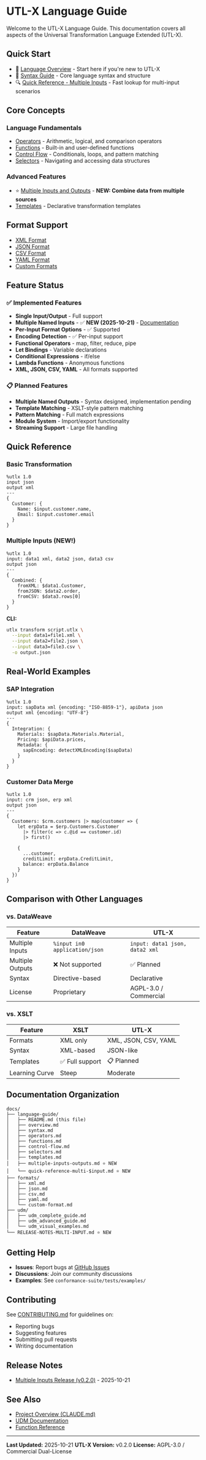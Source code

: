 # UTL-X Language Guide

Welcome to the UTL-X Language Guide. This documentation covers all aspects of the Universal Transformation Language Extended (UTL-X).

## Quick Start

- 📖 [Language Overview](overview.md) - Start here if you're new to UTL-X
- 🚀 [Syntax Guide](syntax.md) - Core language syntax and structure
- 🔍 [Quick Reference - Multiple Inputs](quick-reference-multi-$input.md) - Fast lookup for multi-input scenarios

## Core Concepts

### Language Fundamentals

- [Operators](operators.md) - Arithmetic, logical, and comparison operators
- [Functions](functions.md) - Built-in and user-defined functions
- [Control Flow](control-flow.md) - Conditionals, loops, and pattern matching
- [Selectors](selectors.md) - Navigating and accessing data structures

### Advanced Features

- ⭐ [Multiple Inputs and Outputs](multiple-inputs-outputs.md) - **NEW: Combine data from multiple sources**
- [Templates](templates.md) - Declarative transformation templates

## Format Support

- [XML Format](../formats/xml.md)
- [JSON Format](../formats/json.md)
- [CSV Format](../formats/csv.md)
- [YAML Format](../formats/yaml.md)
- [Custom Formats](../formats/custom-format.md)

## Feature Status

### ✅ Implemented Features

- **Single Input/Output** - Full support
- **Multiple Named Inputs** - ✅ **NEW (2025-10-21)** - [Documentation](multiple-inputs-outputs.md)
- **Per-Input Format Options** - ✅ Supported
- **Encoding Detection** - ✅ Per-input support
- **Functional Operators** - map, filter, reduce, pipe
- **Let Bindings** - Variable declarations
- **Conditional Expressions** - if/else
- **Lambda Functions** - Anonymous functions
- **XML, JSON, CSV, YAML** - All formats supported

### 📋 Planned Features

- **Multiple Named Outputs** - Syntax designed, implementation pending
- **Template Matching** - XSLT-style pattern matching
- **Pattern Matching** - Full match expressions
- **Module System** - Import/export functionality
- **Streaming Support** - Large file handling

## Quick Reference

### Basic Transformation

```utlx
%utlx 1.0
input json
output xml
---
{
  Customer: {
    Name: $input.customer.name,
    Email: $input.customer.email
  }
}
```

### Multiple Inputs (NEW!)

```utlx
%utlx 1.0
input: data1 xml, data2 json, data3 csv
output json
---
{
  Combined: {
    fromXML: $data1.Customer,
    fromJSON: $data2.order,
    fromCSV: $data3.rows[0]
  }
}
```

**CLI:**
```bash
utlx transform script.utlx \
  --input data1=file1.xml \
  --input data2=file2.json \
  --input data3=file3.csv \
  -o output.json
```

## Real-World Examples

### SAP Integration

```utlx
%utlx 1.0
input: sapData xml {encoding: "ISO-8859-1"}, apiData json
output xml {encoding: "UTF-8"}
---
{
  Integration: {
    Materials: $sapData.Materials.Material,
    Pricing: $apiData.prices,
    Metadata: {
      sapEncoding: detectXMLEncoding($sapData)
    }
  }
}
```

### Customer Data Merge

```utlx
%utlx 1.0
input: crm json, erp xml
output json
---
{
  Customers: $crm.customers |> map(customer => {
    let erpData = $erp.Customers.Customer
      |> filter(c => c.@id == customer.id)
      |> first()

    {
      ...customer,
      creditLimit: erpData.CreditLimit,
      balance: erpData.Balance
    }
  })
}
```

## Comparison with Other Languages

### vs. DataWeave

| Feature | DataWeave | UTL-X |
|---------|-----------|-------|
| Multiple Inputs | `%input in0 application/json` | `input: data1 json, data2 xml` |
| Multiple Outputs | ❌ Not supported | ✅ Planned |
| Syntax | Directive-based | Declarative |
| License | Proprietary | AGPL-3.0 / Commercial |

### vs. XSLT

| Feature | XSLT | UTL-X |
|---------|------|-------|
| Formats | XML only | XML, JSON, CSV, YAML |
| Syntax | XML-based | JSON-like |
| Templates | ✅ Full support | 📋 Planned |
| Learning Curve | Steep | Moderate |

## Documentation Organization

```
docs/
├── language-guide/
│   ├── README.md (this file)
│   ├── overview.md
│   ├── syntax.md
│   ├── operators.md
│   ├── functions.md
│   ├── control-flow.md
│   ├── selectors.md
│   ├── templates.md
│   ├── multiple-inputs-outputs.md ⭐ NEW
│   └── quick-reference-multi-$input.md ⭐ NEW
├── formats/
│   ├── xml.md
│   ├── json.md
│   ├── csv.md
│   ├── yaml.md
│   └── custom-format.md
├── udm/
│   ├── udm_complete_guide.md
│   ├── udm_advanced_guide.md
│   └── udm_visual_examples.md
└── RELEASE-NOTES-MULTI-INPUT.md ⭐ NEW
```

## Getting Help

- **Issues**: Report bugs at [GitHub Issues](https://github.com/apache/utl-x/issues)
- **Discussions**: Join our community discussions
- **Examples**: See `conformance-suite/tests/examples/`

## Contributing

See [CONTRIBUTING.md](../../CONTRIBUTING.md) for guidelines on:
- Reporting bugs
- Suggesting features
- Submitting pull requests
- Writing documentation

## Release Notes

- [Multiple Inputs Release (v0.2.0)](../RELEASE-NOTES-MULTI-INPUT.md) - 2025-10-21

## See Also

- [Project Overview (CLAUDE.md)](../../CLAUDE.md)
- [UDM Documentation](../udm/udm_documentation_index.md)
- [Function Reference](../../stdlib/README.md)

---

**Last Updated:** 2025-10-21
**UTL-X Version:** v0.2.0
**License:** AGPL-3.0 / Commercial Dual-License
